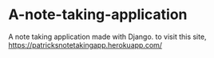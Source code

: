 # A-note-taking-application
A note taking application made with Django.
to visit this site, https://patricksnotetakingapp.herokuapp.com/
